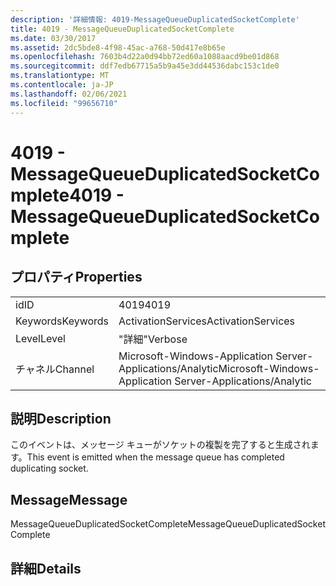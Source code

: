 ```yaml
---
description: '詳細情報: 4019-MessageQueueDuplicatedSocketComplete'
title: 4019 - MessageQueueDuplicatedSocketComplete
ms.date: 03/30/2017
ms.assetid: 2dc5bde8-4f98-45ac-a768-50d417e8b65e
ms.openlocfilehash: 7603b4d22a0d94bb72ed60a1088aacd9be01d868
ms.sourcegitcommit: ddf7edb67715a5b9a45e3dd44536dabc153c1de0
ms.translationtype: MT
ms.contentlocale: ja-JP
ms.lasthandoff: 02/06/2021
ms.locfileid: "99656710"
---
```

# <a name="4019---messagequeueduplicatedsocketcomplete"></a><span data-ttu-id="cd2aa-103">4019 - MessageQueueDuplicatedSocketComplete</span><span class="sxs-lookup"><span data-stu-id="cd2aa-103">4019 - MessageQueueDuplicatedSocketComplete</span></span>

## <a name="properties"></a><span data-ttu-id="cd2aa-104">プロパティ</span><span class="sxs-lookup"><span data-stu-id="cd2aa-104">Properties</span></span>  
  
|||  
|-|-|  
|<span data-ttu-id="cd2aa-105">id</span><span class="sxs-lookup"><span data-stu-id="cd2aa-105">ID</span></span>|<span data-ttu-id="cd2aa-106">4019</span><span class="sxs-lookup"><span data-stu-id="cd2aa-106">4019</span></span>|  
|<span data-ttu-id="cd2aa-107">Keywords</span><span class="sxs-lookup"><span data-stu-id="cd2aa-107">Keywords</span></span>|<span data-ttu-id="cd2aa-108">ActivationServices</span><span class="sxs-lookup"><span data-stu-id="cd2aa-108">ActivationServices</span></span>|  
|<span data-ttu-id="cd2aa-109">Level</span><span class="sxs-lookup"><span data-stu-id="cd2aa-109">Level</span></span>|<span data-ttu-id="cd2aa-110">"詳細"</span><span class="sxs-lookup"><span data-stu-id="cd2aa-110">Verbose</span></span>|  
|<span data-ttu-id="cd2aa-111">チャネル</span><span class="sxs-lookup"><span data-stu-id="cd2aa-111">Channel</span></span>|<span data-ttu-id="cd2aa-112">Microsoft-Windows-Application Server-Applications/Analytic</span><span class="sxs-lookup"><span data-stu-id="cd2aa-112">Microsoft-Windows-Application Server-Applications/Analytic</span></span>|  
  
## <a name="description"></a><span data-ttu-id="cd2aa-113">説明</span><span class="sxs-lookup"><span data-stu-id="cd2aa-113">Description</span></span>  

 <span data-ttu-id="cd2aa-114">このイベントは、メッセージ キューがソケットの複製を完了すると生成されます。</span><span class="sxs-lookup"><span data-stu-id="cd2aa-114">This event is emitted when the message queue has completed duplicating socket.</span></span>  
  
## <a name="message"></a><span data-ttu-id="cd2aa-115">Message</span><span class="sxs-lookup"><span data-stu-id="cd2aa-115">Message</span></span>  

 <span data-ttu-id="cd2aa-116">MessageQueueDuplicatedSocketComplete</span><span class="sxs-lookup"><span data-stu-id="cd2aa-116">MessageQueueDuplicatedSocketComplete</span></span>  
  
## <a name="details"></a><span data-ttu-id="cd2aa-117">詳細</span><span class="sxs-lookup"><span data-stu-id="cd2aa-117">Details</span></span>
